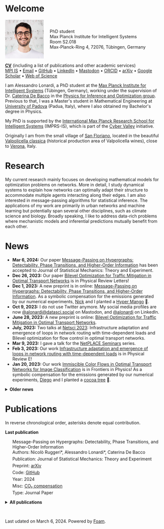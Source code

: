 # Welcome

<style>
  .container {
    display: flex;
    align-items: center; /* Vertically center-align items */
    justify-content: left; /* Horizontally center-align items */
    margin-top: 20px; /* Add some space from the top */
  }

  .content {
    margin-left: 20px; /* Add some space between image and text */
  }
  .no-bullet {
  list-style-type: none;
}

  /* Reduce the margin between list items */
  ul.no-bullet-reduce-spacing {
    margin: 0;
    padding: 0;
    list-style-type: none;
  }
    
  ul.no-bullet-reduce-spacing li {
      margin-bottom: 5px; /* Adjust this value to reduce spacing */
  }
  
</style>

<div class="container">
  <img style="float: left;" src="./files/alessandro.jpg" alt="profile" width="25%"/>
  <div class="content">
    <p>PhD student<br/>
    Max Planck Institute for Intelligent Systems<br/>
    Room S2.018<br/>
    Max-Planck-Ring 4, 72076, Tübingen, Germany</p>
  </div>
</div>
<div style="clear: both;"></div> <!-- Add this line to clear the floating elements -->

<a href="../files/CV_ACTIVITIES_PUBLICATIONS.pdf" download><b>CV</b></a> (including a list of publications and other academic services) <br/>
[MPI IS](https://is.mpg.de/person/alonardi) • 
[Email](mailto:alessandro.lonardi@tuebingen.mpg.de) • 
[GitHub](https://github.com/aleable) • 
[LinkedIn](https://www.linkedin.com/in/alonardi/) • 
[Mastodon](https://datasci.social/@alonardi) • 
[ORCID](https://orcid.org/0000-0003-4866-8088) • 
[arXiv](https://arxiv.org/search/?query=Alessandro+Lonardi&searchtype=author&abstracts=show&order=-announced_date_first&size=50) • 
[Google Scholar](https://scholar.google.com/citations?user=KPLxOj0AAAAJ&hl=en&oi=ao) • 
[Web of Science](https://www.webofscience.com/wos/author/record/GYA-1831-2022)

I am Alessandro Lonardi, a PhD student at the <a href="https://is.mpg.de/">Max Planck Institute for Intelligent Systems</a> (Tübingen, Germany), working under the supervision of Dr. <a href="https://cdebacco.com/">Caterina De Bacco</a> in the <a href="https://is.mpg.de/employees?_=1598796063852&action=index&controller=employees&departments=pio&query=&utf8=\%E2\%9C\%93">Physics for Inference and Optimization group</a>. Previous to that, I was a Master's student in Mathematical Engineering at <a href="https://www.unipd.it/en/">University of Padova</a> (Padua, Italy), where I also obtained my Bachelor's degree in Physics.<br/>

My PhD is supported by the <a href="https://imprs.is.mpg.de">International Max Planck Research School for Intelligent Systems</a> (IMPRS-IS), which is part of the <a href="https://cyber-valley.de/en">Cyber Valley</a> initiative.

Originally I am from the small village of <a href="https://goo.gl/maps/LnPtj2FqxjT1W1pg6">San Floriano</a>, located in the beautiful <a href="https://it.wikipedia.org/wiki/Valpolicella_classica">Valpolicella classica</a> (historical production area of Valpolicella wines), close to <a href="https://en.wikipedia.org/wiki/Verona">Verona</a>, Italy.

<h1>Research</h1>

My current research mainly focuses on developing mathematical models for optimization problems on networks. More in detail, I study dynamical systems to explain how networks can optimally adapt their structure to accommodate multiple agents interacting along their edges. I am also interested in message-passing algorithms for statistical inference. The applications of my work are primarily in urban networks and machine learning but potentially span several other disciplines, such as climate science and biology. Broadly speaking, I like to address data-rich problems where mechanistic models and inferential predictions mutually benefit from each other.

<h1>News</h1>

* <b>Mar 6, 2024:</b> Our paper  <a href="https://arxiv.org/abs/2312.00708">Message-Passing on Hypergraphs: Detectability, Phase Transitions, and Higher-Order Information</a> has been accepted to Journal of Statistical Mechanics: Theory and Experiment.
* <b>Dec 26, 2023:</b> Our paper <a href="https://journals.aps.org/prl/abstract/10.1103/PhysRevLett.131.267401">Bilevel Optimization for Traffic Mitigation in Optimal Transport Networks</a> is in Physical Review Letters!
* <b>Dec 1, 2023:</b> A new preprint is in online: <a href="https://arxiv.org/abs/2312.00708">Message-Passing on Hypergraphs: Detectability, Phase Transitions, and Higher-Order Information</a>. As a symbolic compensation for the emissions generated by our numerical experiments, <a href="https://nickruggeri.github.io/">Nick</a> and I planted a <a href="https://www.treedom.net/en/user/nicolo-ruggeri-7568/trees/ZMG-8DNK">Hyper Mango</a> 🥭.
* <b>Oct 9, 2023:</b> I do not use Twitter anymore. My social media profiles are now <a href="https://datasci.social/@alonardi">@alonardi@datasci.social</a> on Mastodon, and <a href="https://www.linkedin.com/in/alonardi/">@alonardi</a> on LinkedIn.
* <b>June 28, 2023:</b> A new preprint is online: <a href="https://arxiv.org/abs/2306.16246">Bilevel Optimization for Traffic Mitigation in Optimal Transport Networks</a>.
* <b>July, 2023:</b> Two talks at <a href="https://netsci2023.wixsite.com/netsci2023">Netsci 2023</a>: Infrastructure adaptation and emergence of loops in network routing with time-dependent loads and Bilevel optimization for flow control in optimal transport networks.
* <b>Mar 9, 2023:</b> I gave a talk for the <a href="https://sites.google.com/view/netplace/home-page">NetPLACE Seminars</a> series.
* <b>Feb 3, 2023:</b> Our work <a href="https://journals.aps.org/pre/abstract/10.1103/PhysRevE.107.024302">Infrastructure adaptation and emergence of loops in network routing with time-dependent loads</a> is in Physical Review E!
* <b>Jan 20, 2023:</b> Our work <a href="https://www.frontiersin.org/articles/10.3389/fphy.2023.1089114/abstract">Immiscible Color Flows in Optimal Transport Networks for Image Classification</a> is in Frontiers in Physics! As a symbolic compensation for the emissions generated by our numerical experiments, <a href="https://diegoabt.github.io/">Diego</a> and I planted a <a href="https://www.treedom.net/en/page/register?id=49Z-KEWX">cocoa tree</a> 🌿.
<details>
  <summary><b>Older news</b></summary>
<ul>

<br/><li><b>May 6, 2022:</b> Our work <a href="https://www.nature.com/articles/s41598-022-11348-9">Multicommodity routing optimization for engineering networks</a> is in Scientific Reports!</li>
<li><b>May 4, 2022:</b> A new preprint is online: Immiscible Color Flows in Optimal Transport Networks for Image Classification.</li>
<li><b>Dec 21, 2021:</b> A new preprint is online: Infrastructure adaptation and emergence of loops in network routing with time-dependent loads.</li>
<li><b>Oct 13, 2021 - Feb 11, 2022:</b> I am a teaching assistant for the course of <a href="https://github.com/APMLA-2021/APMLA-WS_21-22_material">Advanced Probabilistic Machine Learning and Applications (2022)</a>, at <a href="https://uni-tuebingen.de/universitaet/">University of Tübingen</a>.</li>
<li><b>Oct 4, 2021:</b> Our work <a href="https://journals.aps.org/prresearch/abstract/10.1103/PhysRevResearch.3.043010">Designing optimal networks for multicommodity transport problem</a> is in Physical Review Research!</li>
<li><b>July 14, 2021:</b> Our work <a href="https://www.mdpi.com/1999-4893/14/7/189">Optimal Transport in Multilayer Networks for Traffic Flow Optimization</a> has just been published.</li>
<li><b>Apr 19, 2021 - July 31, 2021:</b> I was a teaching assistant for the course of Advanced Probabilistic Machine Learning and Applications (2021), at <a href="https://uni-tuebingen.de/universitaet/">University of Tübingen</a>.</li>
<li><b>Feb 12, 2021:</b> I joined the <a href="https://imprs.is.mpg.de">International Max Planck Research School for Intelligent Systems</a>!</li>
</ul>
</details>

<h1>Publications</h1>

In reverse chronological order, asterisks denote equal contribution.

<b>Last publication</b>

<ul class="no-bullet">
  <li>Message-Passing on Hypergraphs: Detectability, Phase Transitions, and Higher-Order Information</li>
    <ul class="no-bullet-reduce-spacing">
      <li>Authors: Nicolò Ruggeri*, Alessandro Lonardi*, Caterina De Bacco</li>
      <li>Publication: Journal of Statistical Mechanics: Theory and Experiment</li>
      <li>Preprint: <a href="https://arxiv.org/abs/2312.00708">arXiv</a></li>
      <li>Code: <a href="https://github.com/nickruggeri/hypergraph-message-passing">GitHub</a></li>
      <li>Year: 2024</li>
      <li>Misc: <a href="https://www.treedom.net/en/user/nicolo-ruggeri-7568/trees/ZMG-8DNK">CO₂ compensation</a></li>
      <li>Type: Journal Paper</li>
    </ul>
</ul>

<details>
<summary><b>All publications</b></summary>

<br/><ul class="no-bullet">
  <li>Bilevel Optimization for Traffic Mitigation in Optimal Transport Networks</li>
  <ul class="no-bullet-reduce-spacing">
  <li>Authors: Alessandro Lonardi, Caterina De Bacco</li>
  <li>Publication: <a href="https://journals.aps.org/prl/abstract/10.1103/PhysRevLett.131.267401">Physical Review Letters 131, 267401</a></li>
  <li>Preprint: <a href="https://arxiv.org/abs/2306.16246">arXiv</a></li>
  <li>Code: <a href="https://github.com/aleable/BROT">GitHub</a></li>
  <li>Year: 2023</li>
  <li>Type: Journal Paper</li>
  </ul>
</ul>

<ul class="no-bullet">
  <li><strong>Immiscible Color Flows in Optimal Transport Networks for Image Classification</strong>
    <ul class="no-bullet-reduce-spacing">
      <li>Authors: Alessandro Lonardi*, Diego Baptista*, Caterina De Bacco</li>
      <li>Publication: <a href="https://www.frontiersin.org/articles/10.3389/fphy.2023.1089114/abstract">Frontiers in Physics 11:1089114</a></li>
      <li>Preprint: <a href="https://arxiv.org/abs/2205.02938">arXiv</a></li>
      <li>Code: <a href="https://github.com/aleable/MODI">GitHub</a></li>
      <li>Year: 2023</li>
      <li>Misc: <a href="https://github.com/aleable/MODI/blob/main/misc/POSTER_MODI.pdf">Poster</a>, <a href="https://www.treedom.net/en/page/register?id=49Z-KEWX">CO₂ compensation</a></li>
      <li>Type: Journal Paper</li>
    </ul>
  </li>
</ul>

<ul class="no-bullet">
  <li><strong>Infrastructure adaptation and emergence of loops in network routing with time-dependent loads</strong>
    <ul class="no-bullet-reduce-spacing">
      <li>Authors: Alessandro Lonardi, Enrico Facca, Mario Putti, Caterina De Bacco</li>
      <li>Publication: <a href="https://journals.aps.org/pre/abstract/10.1103/PhysRevE.107.024302">Physical Review E 107, 024302</a></li>
      <li>Preprint: <a href="https://arxiv.org/abs/2112.10620">arXiv</a></li>
      <li>Code: <a href="https://github.com/aleable/N-STARK">GitHub</a></li>
      <li>Year: 2023</li>
      <li>Type: Journal Paper</li>
    </ul>
  </li>
</ul>

<ul class="no-bullet">
  <li><strong>Multicommodity routing optimization for engineering networks</strong>
    <ul class="no-bullet-reduce-spacing">
      <li>Authors: Alessandro Lonardi, Mario Putti, Caterina De Bacco</li>
      <li>Publication: <a href="https://www.nature.com/articles/s41598-022-11348-9">Scientific Reports 12, 7474</a></li>
      <li>Preprint: <a href="https://arxiv.org/abs/2110.06171">arXiv</a></li>
      <li>Code: <a href="https://github.com/aleable/McOpt">GitHub</a></li>
      <li>Year: 2022</li>
      <li>Type: Journal Paper</li>
    </ul>
  </li>
</ul>

<ul class="no-bullet">
  <li><strong>Optimal Transport in Multilayer Networks for Traffic Flow Optimization</strong>
    <ul class="no-bullet-reduce-spacing">
      <li>Authors: Abdullahi Adinoyi Ibrahim, Alessandro Lonardi, Caterina De Bacco</li>
      <li>Publication: <a href="https://www.mdpi.com/1999-4893/14/7/189">Algorithms, 14(7), 189</a></li>
      <li>Preprint: <a href="https://arxiv.org/abs/2106.07202">arXiv</a></li>
      <li>Code: <a href="https://github.com/cdebacco/MultiOT">GitHub</a></li>
      <li>Year: 2021</li>
      <li>Type: Journal Paper</li>
    </ul>
  </li>
</ul>

<ul class="no-bullet">
  <li><strong>Designing optimal networks for multicommodity transport problem</strong>
    <ul class="no-bullet-reduce-spacing">
      <li>Authors: Alessandro Lonardi, Enrico Facca, Mario Putti, Caterina De Bacco</li>
      <li>Publication: <a href="https://link.aps.org/doi/10.1103/PhysRevResearch.3.043010">Physical Review Research 3, 043010</a></li>
      <li>Preprint: <a href="https://arxiv.org/abs/2010.14377">arXiv</a></li>
      <li>Code: <a href="https://github.com/aleable/McOpt">GitHub</a></li>
      <li>Year: 2021</li>
      <li>Type: Journal Paper</li>
    </ul>
  </li>
</ul>

</details>

<p>
<br/>
<script src="https://climateclock.world/widget-v2.js" async></script>
<climate-clock/>
</p>

Last udated on March 6, 2024.
Powered by [Foam](https://github.com/foambubble).